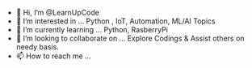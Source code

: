 - 👋 Hi, I’m @LearnUpCode
- 👀 I’m interested in ... Python , IoT, Automation, ML/AI Topics
- 🌱 I’m currently learning ... Python, RasberryPi
- 💞️ I’m looking to collaborate on ... Explore Codings & Assist others on needy basis.
- 📫 How to reach me ...

<!---
LearnUpCode/LearnUpCode is a ✨ special ✨ repository because its `README.md` (this file) appears on your GitHub profile.
You can click the Preview link to take a look at your changes.
--->
